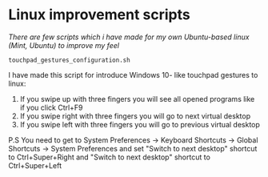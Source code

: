 # Linux improvement scripts
_There are few scripts which i have made for my own Ubuntu-based linux (Mint, Ubuntu) to improve my feel_

`touchpad_gestures_configuration.sh`

I have made this script for introduce Windows 10- like touchpad gestures to linux:

1) If you swipe up with three fingers you will see all opened programs like if you click Ctrl+F9
2) If you swipe right with three fingers you will go to next virtual desktop
3) If you swipe left with three fingers you will go to previous virtual desktop

P.S You need to get to System Preferences -> Keyboard Shortcuts -> Global Shortcuts -> System Preferences 
and set "Switch to next desktop" shortcut to Ctrl+Super+Right and "Switch to next desktop" shortcut to Ctrl+Super+Left